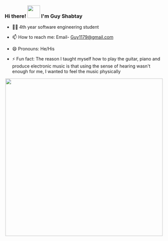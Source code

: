 ### Hi there! <img src="https://user-images.githubusercontent.com/94862082/176742337-f6193834-13eb-44e6-81b4-d0d5397b7323.gif" width="40" height="40"/> I'm Guy Shabtay




- :man_student: 4th year software engineering student


- 📫 How to reach me: Email- Guy1179@gmail.com
- 😄 Pronouns: He/His
- ⚡ Fun fact: The reason I taught myself how to play the guitar, piano and produce electronic music is that using the sense
     of hearing wasn't enough for me, I wanted to feel the music physically
<p align="center">
<img src="https://github.com/GuyShabtay/GuyShabtay/assets/94862082/b1603a5f-058b-4e2c-8d6b-a300bbd6fa24" width="500" height="auto"/>



